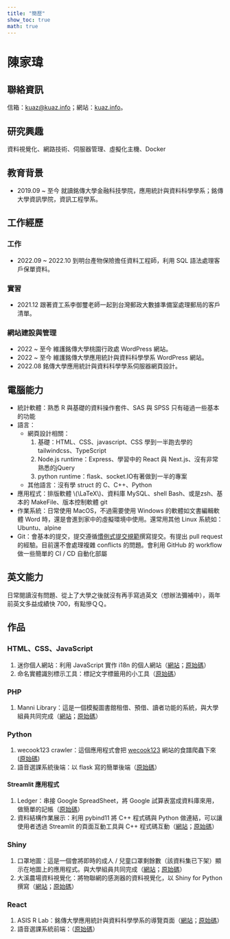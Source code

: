 ```yaml
---
title: "簡歷"
show_toc: true
math: true
---
```


# 陳家瑋

## 聯絡資訊

信箱：<kuaz@kuaz.info>；網站：[kuaz.info](https://kuaz.info)。

## 研究興趣

資料視覺化、網路技術、伺服器管理、虛擬化主機、Docker

## 教育背景

- 2019.09 ~ 至今 就讀銘傳大學金融科技學院，應用統計與資料科學學系；銘傳大學資訊學院，資訊工程學系。

## 工作經歷

### 工作

- 2022.09 ~ 2022.10 到明台產物保險擔任資料工程師，利用 SQL 語法處理客戶保單資料。

### 實習

- 2021.12 跟著資工系李御璽老師一起到台灣郵政大數據準備室處理郵局的客戶清單。

### 網站建設與管理

- 2022 ~ 至今 維護銘傳大學桃園行政處 WordPress 網站。
- 2022 ~ 至今 維護銘傳大學應用統計與資料科學學系 WordPress 網站。
- 2022.08 銘傳大學應用統計與資料科學學系伺服器網頁設計。

## 電腦能力

- 統計軟體：熟悉 R 與基礎的資料操作套件、SAS 與 SPSS 只有碰過一些基本的功能
- 語言：
  - 網頁設計相關：
    1. 基礎：HTML、CSS、javascript、CSS 學到一半跑去學的 tailwindcss、TypeScript
    2. Node.js runtime：Express、學習中的 React 與 Next.js、沒有非常熟悉的jQuery
    3. python runtime：flask、socket.IO有著做到一半的專案
  - 其他語言：沒有學 struct 的 C、C++、Python
- 應用程式：排版軟體 \\(\LaTeX\\)、資料庫 MySQL、shell Bash、或是zsh、基本的 MakeFile、版本控制軟體 git
- 作業系統：日常使用 MacOS，不過需要使用 Windows 的軟體如文書編輯軟體 Word 時，還是會進到家中的虛擬環境中使用。還常用其他 Linux 系統如：Ubuntu、alpine
- Git：會基本的提交，提交遵循[慣例式提交規範](https://www.conventionalcommits.org/zh-hant/v1.0.0/?utm_source=pocket_saves)撰寫提交。有提出 pull request 的經驗。目前還不會處理複雜 conflicts 的問題。會利用 GitHub 的 workflow 做一些簡單的 CI / CD 自動化部屬

## 英文能力

日常閱讀沒有問題、從上了大學之後就沒有再手寫過英文（想辦法彌補中），兩年前英文多益成績快 700，有點慘ＱＱ。

## 作品

### HTML、CSS、JavaScript

1. 迷你個人網站：利用 JavaScript 實作 i18n 的個人網站（[網站](https://exkuretrol.github.io/11002-ADWDS-HW/)；[原始碼](https://github.com/exkuretrol/11002-ADWDS-HW)）
2. 命名實體識別標示工具：標記文字標籤用的小工具（[原始碼](https://github.com/exkuretrol/ner-util-frontend)）


### PHP

1. Manni Library：這是一個模擬圖書館租借、預借、讀者功能的系統，與大學組員共同完成（[網站](https://asis-08170875.alwaysdata.net/)；[原始碼](https://github.com/exkuretrol/11002-Library-Management-System)）

### Python

1. wecook123 crawler：這個應用程式會把 [wecook123](https://www.wecook123.com/) 網站的食譜爬蟲下來([原始碼](https://github.com/exkuretrol/wecook123-crawler))
2. 語音選課系統後端：以 flask 寫的簡單後端（[原始碼](https://github.com/exkuretrol/course-selection-backend)）

#### Streamlit 應用程式
1. Ledger：串接 Google SpreadSheet，將 Google 試算表當成資料庫來用，做簡單的記帳（[原始碼](https://github.com/exkuretrol/google-spreadsheet-ledger)）
1. 資料結構作業展示：利用 pybind11 將 C++ 程式碼與 Python 做連結，可以讓使用者透過 Streamlit 的頁面互動工具與 C++ 程式碼互動（[網站](https://data-structure-kuaz.streamlit.app/)；[原始碼](https://github.com/exkuretrol/data-structure)）

### Shiny

1. 口罩地圖：這是一個會將即時的成人 / 兒童口罩剩餘數（該資料集已下架）顯示在地圖上的應用程式。與大學組員共同完成（[網站](https://kuaz.shinyapps.io/R-Shiny-Mask-Map/)；[原始碼](https://github.com/exkuretrol/R-Shiny-Mask-Map)）
2. 大溪農場資料視覺化：將物聯網的感測器的資料視覺化，以 Shiny for Python 撰寫（[網站](https://kuaz.shinyapps.io/daxi-farm-sensor/)；[原始碼](https://github.com/exkuretrol/daxi-farm-sensor)）

### React

1. ASIS R Lab：銘傳大學應用統計與資料科學學系的導覽頁面（[網站](https://web.asisrlab.mcu.edu.tw/)；[原始碼](https://github.com/exkuretrol/MCU-ASISRLab)）
2. 語音選課系統前端：（[原始碼](https://github.com/exkuretrol/course-selection-frontend/tree/main/src)）
